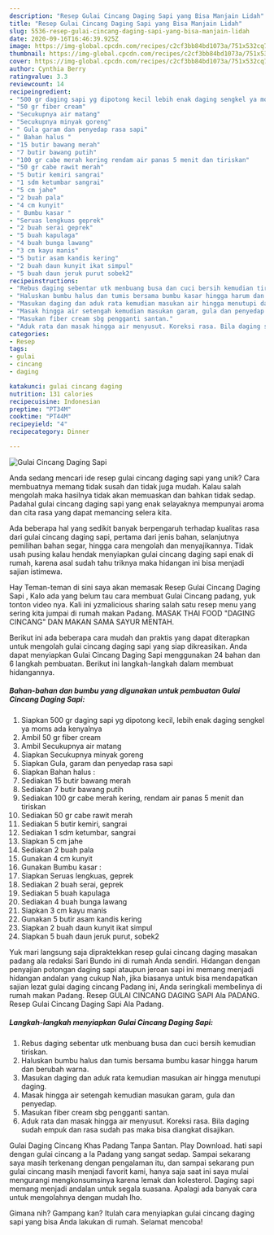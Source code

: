 ```yaml
---
description: "Resep Gulai Cincang Daging Sapi yang Bisa Manjain Lidah"
title: "Resep Gulai Cincang Daging Sapi yang Bisa Manjain Lidah"
slug: 5536-resep-gulai-cincang-daging-sapi-yang-bisa-manjain-lidah
date: 2020-09-16T16:46:39.925Z
image: https://img-global.cpcdn.com/recipes/c2cf3bb84bd1073a/751x532cq70/gulai-cincang-daging-sapi-foto-resep-utama.jpg
thumbnail: https://img-global.cpcdn.com/recipes/c2cf3bb84bd1073a/751x532cq70/gulai-cincang-daging-sapi-foto-resep-utama.jpg
cover: https://img-global.cpcdn.com/recipes/c2cf3bb84bd1073a/751x532cq70/gulai-cincang-daging-sapi-foto-resep-utama.jpg
author: Cynthia Berry
ratingvalue: 3.3
reviewcount: 14
recipeingredient:
- "500 gr daging sapi yg dipotong kecil lebih enak daging sengkel ya moms ada kenyalnya"
- "50 gr fiber cream"
- "Secukupnya air matang"
- "Secukupnya minyak goreng"
- " Gula garam dan penyedap rasa sapi"
- " Bahan halus "
- "15 butir bawang merah"
- "7 butir bawang putih"
- "100 gr cabe merah kering rendam air panas 5 menit dan tiriskan"
- "50 gr cabe rawit merah"
- "5 butir kemiri sangrai"
- "1 sdm ketumbar sangrai"
- "5 cm jahe"
- "2 buah pala"
- "4 cm kunyit"
- " Bumbu kasar "
- "Seruas lengkuas geprek"
- "2 buah serai geprek"
- "5 buah kapulaga"
- "4 buah bunga lawang"
- "3 cm kayu manis"
- "5 butir asam kandis kering"
- "2 buah daun kunyit ikat simpul"
- "5 buah daun jeruk purut sobek2"
recipeinstructions:
- "Rebus daging sebentar utk menbuang busa dan cuci bersih kemudian tiriskan."
- "Haluskan bumbu halus dan tumis bersama bumbu kasar hingga harum dan berubah warna."
- "Masukan daging dan aduk rata kemudian masukan air hingga menutupi daging."
- "Masak hingga air setengah kemudian masukan garam, gula dan penyedap."
- "Masukan fiber cream sbg pengganti santan."
- "Aduk rata dan masak hingga air menyusut. Koreksi rasa. Bila daging sudah empuk dan rasa sudah pas maka bisa diangkat disajikan."
categories:
- Resep
tags:
- gulai
- cincang
- daging

katakunci: gulai cincang daging 
nutrition: 131 calories
recipecuisine: Indonesian
preptime: "PT34M"
cooktime: "PT44M"
recipeyield: "4"
recipecategory: Dinner

---
```



![Gulai Cincang Daging Sapi](https://img-global.cpcdn.com/recipes/c2cf3bb84bd1073a/751x532cq70/gulai-cincang-daging-sapi-foto-resep-utama.jpg)

Anda sedang mencari ide resep gulai cincang daging sapi yang unik? Cara membuatnya memang tidak susah dan tidak juga mudah. Kalau salah mengolah maka hasilnya tidak akan memuaskan dan bahkan tidak sedap. Padahal gulai cincang daging sapi yang enak selayaknya mempunyai aroma dan cita rasa yang dapat memancing selera kita.

Ada beberapa hal yang sedikit banyak berpengaruh terhadap kualitas rasa dari gulai cincang daging sapi, pertama dari jenis bahan, selanjutnya pemilihan bahan segar, hingga cara mengolah dan menyajikannya. Tidak usah pusing kalau hendak menyiapkan gulai cincang daging sapi enak di rumah, karena asal sudah tahu triknya maka hidangan ini bisa menjadi sajian istimewa.

Hay Teman-teman di sini saya akan memasak Resep Gulai Cincang Daging Sapi , Kalo ada yang belum tau cara membuat Gulai Cincang padang, yuk tonton video nya. Kali ini yzmalicious sharing salah satu resep menu yang sering kita jumpai di rumah makan Padang. MASAK THAI FOOD &#34;DAGING CINCANG&#34; DAN MAKAN SAMA SAYUR MENTAH.


Berikut ini ada beberapa cara mudah dan praktis yang dapat diterapkan untuk mengolah gulai cincang daging sapi yang siap dikreasikan. Anda dapat menyiapkan Gulai Cincang Daging Sapi menggunakan 24 bahan dan 6 langkah pembuatan. Berikut ini langkah-langkah dalam membuat hidangannya.

<!--inarticleads1-->

##### Bahan-bahan dan bumbu yang digunakan untuk pembuatan Gulai Cincang Daging Sapi:

1. Siapkan 500 gr daging sapi yg dipotong kecil, lebih enak daging sengkel ya moms ada kenyalnya
1. Ambil 50 gr fiber cream
1. Ambil Secukupnya air matang
1. Siapkan Secukupnya minyak goreng
1. Siapkan  Gula, garam dan penyedap rasa sapi
1. Siapkan  Bahan halus :
1. Sediakan 15 butir bawang merah
1. Sediakan 7 butir bawang putih
1. Sediakan 100 gr cabe merah kering, rendam air panas 5 menit dan tiriskan
1. Sediakan 50 gr cabe rawit merah
1. Sediakan 5 butir kemiri, sangrai
1. Sediakan 1 sdm ketumbar, sangrai
1. Siapkan 5 cm jahe
1. Sediakan 2 buah pala
1. Gunakan 4 cm kunyit
1. Gunakan  Bumbu kasar :
1. Siapkan Seruas lengkuas, geprek
1. Sediakan 2 buah serai, geprek
1. Sediakan 5 buah kapulaga
1. Sediakan 4 buah bunga lawang
1. Siapkan 3 cm kayu manis
1. Gunakan 5 butir asam kandis kering
1. Siapkan 2 buah daun kunyit ikat simpul
1. Siapkan 5 buah daun jeruk purut, sobek2


Yuk mari langsung saja dipraktekkan resep gulai cincang daging masakan padang ala redaksi Sari Bundo ini di rumah Anda sendiri. Hidangan dengan penyajian potongan daging sapi ataupun jeroan sapi ini memang menjadi hidangan andalan yang cukup Nah, jika biasanya untuk bisa mendapatkan sajian lezat gulai daging cincang Padang ini, Anda seringkali membelinya di rumah makan Padang. Resep GULAI CINCANG DAGING SAPI Ala PADANG. Resep Gulai Cincang Daging Sapi Ala Padang. 

<!--inarticleads2-->

##### Langkah-langkah menyiapkan Gulai Cincang Daging Sapi:

1. Rebus daging sebentar utk menbuang busa dan cuci bersih kemudian tiriskan.
1. Haluskan bumbu halus dan tumis bersama bumbu kasar hingga harum dan berubah warna.
1. Masukan daging dan aduk rata kemudian masukan air hingga menutupi daging.
1. Masak hingga air setengah kemudian masukan garam, gula dan penyedap.
1. Masukan fiber cream sbg pengganti santan.
1. Aduk rata dan masak hingga air menyusut. Koreksi rasa. Bila daging sudah empuk dan rasa sudah pas maka bisa diangkat disajikan.


Gulai Daging Cincang Khas Padang Tanpa Santan. Play Download. hati sapi dengan gulai cincang a la Padang yang sangat sedap. Sampai sekarang saya masih terkenang dengan pengalaman itu, dan sampai sekarang pun gulai cincang masih menjadi favorit kami, hanya saja saat ini saya mulai mengurangi mengkonsumsinya karena lemak dan kolesterol. Daging sapi memang menjadi andalan untuk segala suasana. Apalagi ada banyak cara untuk mengolahnya dengan mudah lho. 

Gimana nih? Gampang kan? Itulah cara menyiapkan gulai cincang daging sapi yang bisa Anda lakukan di rumah. Selamat mencoba!
